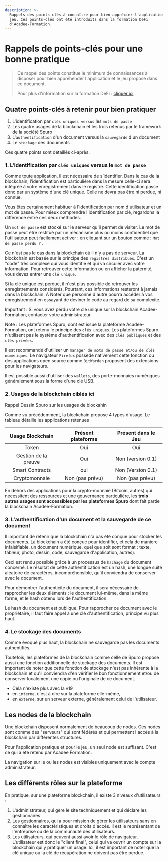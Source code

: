 ```yaml
---
description: >-
  Rappels des points-clés à connaître pour bien apprécier l'application et le
  jeu. Ces points-clés ont été introduits dans la formation DeFi
  d'Acadee-Formation.
---
```


# Rappels de points-clés pour une bonne pratique

> Ce rappel des points constitue le minimum de connaissances à disposer pour bien appréhender l'application et le jeu proposé dans ce document.
>
> Pour plus d'information sur la formation DeFi : [cliquer ici](https://www.acadee-formation.com/nos-formations/formation-la-finance-decentralisee-defi-ethique/).

## Quatre points-clés à retenir pour bien pratiquer <a href="bkmrk-quatre-points-cl-c3-a9s-c3-a0" id="bkmrk-quatre-points-cl-c3-a9s-c3-a0"></a>

1. L'identification par `clés uniques versus` les `mots de passe`
2. Les quatre usages de la blockchain et les trois retenus par le framework de la société Spuro
3. L'`authentification` d'un document versus la `sauvegarde` d'un document
4. Le `stockage` des documents

Ces quatre points sont détaillés ci-après.

### 1. L'identification par `clés uniques` versus le `mot de passe` <a href="bkmrk-2.-les-cl-c3-a9s-uniques" id="bkmrk-2.-les-cl-c3-a9s-uniques"></a>

Comme toute application, il est nécessaire de s’identifier. Dans le cas de la blockchain, l’identification est particulière dans la mesure celle-ci sera intégrée à votre enregistrement dans le registre. Cette identification passe donc par un système d'une clé unique. Celle ne devra pas être ni perdue, ni connue.

Vous êtes certainement habituer à l'identification par nom d'utilisateur et un mot de passe. Pour mieux comprendre l'identification par clé, regardons la différence entre ces deux méthodes.

Un `mot de passe` est stocké sur le serveur qu'il permet de visiter. Le mot de passe peut être restitué par un mécanisme plus ou moins confidentiel que l'utilisateur peut facilement activer : en cliquant sur un bouton comme : `Mot de passe perdu ?` .

Ce n'est pas le cas dans la blockchain où il n'y a pas de serveur. La blockchain est basée sur le principe des `registres distribués`. C'est un "code" très complexe qui vous identifie et qui va circuler avec votre information. Pour retrouver cette information ou en afficher la paternité, vous devez entrer une `clé unique`.

Si la clé unique est perdue, il n'est plus possible de retrouver les enregistrements considérés. Pourtant, ces informations resteront à jamais dans la blockchain. À Noter que personne d'autre pourra accéder à vos enregistrement en essayant de deviner le code au regard de sa complexité.

Important : Si vous avez perdu votre clé unique sur la blockchain Acadee-Formation, contacter votre administrateur.

Note : Les plateformes Spuro, dont est issue la plateforme Acadee-Formation, ont retenu le principe des `clés uniques`. Les plateformes Spuro n'utilisent pas le système d'authentification avec des `clés publiques` et des `clés privées`.

Il est recommandé d'utiliser un `manager de mots de passe et/ou de clés numériques`. Le navigateur `Firefox` possède nativement cette fonction ou des applications open source comme `BitWarden` proposent des extensions pour les navigateurs.

Il est possible aussi d'utiliser des `wallets`, des porte-monnaies numériques généralement sous la forme d'une clé USB.

### 2. Usages de la blockchain ciblés ici <a href="bkmrk-1.-usages-de-la-bloc" id="bkmrk-1.-usages-de-la-bloc"></a>



Rappel Dessin Spuro sur les usages de blockahin



Comme vu précédemment, la blockchain propose 4 types d'usage. Le tableau détaille les applications retenues

|   Usage Blockchain   | Présent plateforme | Présent dans le Jeu |
| :------------------: | :----------------: | :-----------------: |
|         Token        |         Oui        |         Oui         |
| Gestion de la preuve |         Oui        |  Non (version 0.1)  |
|    Smart Contracts   |         oui        |  Non (Version 0.1)  |
|     Cryptomonnaie    |   Non (pas prévu)  |   Non (pas prévu)   |



En dehors des applications pour la crypto-monnaie (Bitcoin, autres) qui nécessitent des ressources et une gouvernance particulière, les **trois autres usages sont accessibles par les plateformes Spuro** dont fait partie la blockchain Acadee-Formation.



### 3. L'authentification d'un document et la sauvegarde de ce document <a href="bkmrk-3.-l-27authentificatio" id="bkmrk-3.-l-27authentificatio"></a>

Il important de retenir que la blockchain n'a pas été conçue pour stocker les documents. La blockchain a été conçue pour identifier, et cela de manière infalsifiable, un document numérique, quel que soit sont format : texte, tableur, photo, dessin, code, sauvegarde d'application, autres).

Ceci est rendu possible grâce à un processus de `hachage` du document concerné. Le résultat de cette authentification est un hash, une longue suite aléatoire de caractères, incompréhensible, qu'il conviendra de conserver avec le document.

Pour démontrer l'authenticité du document, il sera nécessaire de rapprocher les deux éléments : le document lui-même, dans la même forme, et le hash obtenu lors de l'authentification.

Le hash du document est publique. Pour rapprocher ce document avec le propriétaire, il faut faire appel à une clé d'authentification, principe vu plus haut.

### 4. Le stockage des documents <a href="bkmrk-le-stockage-des-docu" id="bkmrk-le-stockage-des-docu"></a>

Comme évoqué plus haut, la blockchain ne sauvegarde pas les documents authentifiés.

Toutefois, les plateformes de la blockchain comme celle de Spuro propose aussi une fonction additionnelle de stockage des documents. Il est important de noter que cette fonction de stockage n'est pas inhérente à la blockchain et qu'il conviendra d'en vérifier le bon fonctionnement et/ou de conserver localement une copie ou l'originale de ce document.

* Cela n'existe plus avec la v19
* en `interne`, c'est à dire sur la plateforme elle-même,
* en `externe`, sur un serveur externe, généralement celui de l'utilisateur.

## Les nodes de la blockchain <a href="bkmrk-les-nodes" id="bkmrk-les-nodes"></a>

Une blockchain disposent normalement de beaucoup de nodes. Ces nodes sont comme des "serveurs" qui sont fédérés et qui permettent l'accès à la blockchain par différentes structures.

Pour l'application pratique et pour le jeu, un seul node est suffisant. C'est ce qui a été retenu par Acadee Formation.

La navigation sur le ou les nodes est visibles uniquement avec le compte administrateur.



## Les différents rôles sur la plateforme

En pratique, sur une plateforme blockchain, il existe 3 niveaux d'utilisateurs : 

1. L'administrateur, qui gère le site techniquement et qui déclare les gestionnaires
2. Les gestionnaires, qui a pour mission de gérer les utilisateurs sans en connaître les caractéristiques et droits d'accès. Il est le représentant de l'entreprise ou de la communauté des utilisateurs.
3. Les utilisateurs, qui peuvent aussi  avoir le rôle de navigateur. L'utilisateur est donc le "client final", celui qui va ouvrir un compte sur la blockchain qui y pratiquer un usage. Ici, il est important de noter que la clé unique ou la clé de récupération ne doivent pas être perdue. 

